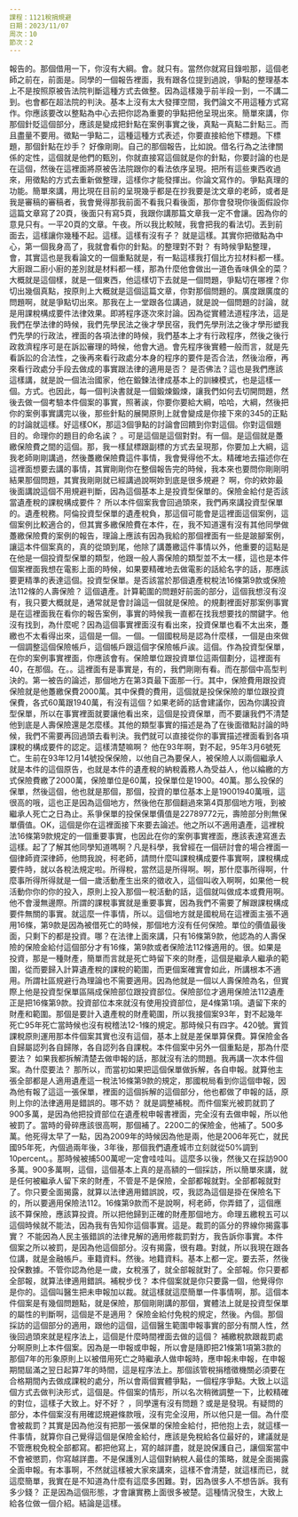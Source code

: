 ```yaml
---
課程：1121稅捐規避
日期：2023/11/07
周次：10
節次：2
---
```


報告的。那個借用一下，你沒有大綱。會。就只有。當然你就寫目錄啦那，這個老師之前在，前面是。同學的一個報告裡面，我有跟各位提到過說，爭點的整理基本上不是按照原被告法院判斷這種方式去做整。因為這樣幾乎前半段一到，一不講二到。也會都在超法院的判決。基本上沒有太大發揮空間，我們論文不用這種方式寫作。你應該要改以整點為中心去把你認為重要的爭點把他呈現出來。簡單來講，你那個針貶這個部分，應該是變成把針點在案例事實之後，真點一真點二針點三。而且盡量不要用。徵點一爭點二，這種這種方式表述，你要直接給他下標題。下標題，那個針點在炒手？ 好像剛剛。自己的那個報告，比如說。借名行為之法律關係的定性，這個就是他們的甄別，你就直接寫這個就是你的針點，你要討論的也是在這個，然後在這裡面將原被告法院跟你的看法依序呈現。把所有這些東西收過來，用徵點的方式去重新做整理，這樣你才能發揮出。你論文寫作的。爭點真理的功能。簡單來講，用比現在目前的呈現幾乎都是在抄我要是沈文章的老師，或者是我是審稿的審稿者，我會覺得那我前面不看我只看後面，那你會發現你後面假設你這篇文章寫了20頁，後面只有寫5頁，我跟你講那篇文章我一定不會讓。因為你的意見只有。一平20頁的文章。午夜。所以我比較賊，我會把我的看法切。丟到前面去，這樣讓你幾種不起。這樣。這樣有沒有子？ 就是這樣。其實你把徵點為中心，第一個我身高了，我就會看你的針點。的整理對不對？ 有時候爭點整理，會，其實這也是我看論文的一個重點就是，有一點這樣我打個比方拉材料都一樣。大廚跟二廚小廚的差別就是材料都一樣，那為什麼他會做出一道色香味俱全的菜？大概就是這個樣，就是一個東西，他這樣切下去就是一個問題，爭點切在哪裡？你切出幾個真點，按原則上大概就是這個這篇文章，你對那個問題的。廣度跟廣度的問題啊，就是爭點切出來。那我在上一堂跟各位講過，就是說一個問題的討論，就是用課稅構成要件法律效果。即將程序逐次來討論。因為從實體法道程序法，這是我們在學法律的時候，我們先學民法之後才學民宿，我們先學刑法之後才學形塑我們先學的行政法，裡面的各項法律的時候，我們基本上才有行政程序，然後之後行政救濟程序可是在訴訟審理的時候，他會大過。會先程序後實體一般而言，就是先看訴訟的合法性，之後再來看行政處分本身的程序的要件是否合法，然後治療，再來看行政處分手段去做成的事實跟法律的適用是否？ 是否佛法？這也是我們應該這樣講，就是說一個法治國家，他在鍛鍊法律成基本上的訓練模式，也是這樣一個。方式。也因此，每一個判決書就是一個鍛煉鍛煉，讓我們如何去切開問題，然後去做一個考驗本件個案的事實，照著誒，你要你要給大綱，哈哈，大綱，然後把你的案例事實講完以後，那些針點的展開原則上就會變成是你接下來的345的正點的討論就這樣。好這樣OK，那這3個爭點的討論會回饋到你對這個。你對這個題目的。命理你的題目的命名誒？ 。可是這個是這個對對。有一個。是這個就是躉繳保險費之間的這個。那，我一樣鼠標跟副標的方式去呈現那，你要加上大綱，這我老師剛剛講過，然後躉繳保險費這件事情，我會覺得他不太。精確地去描述你在這裡面想要去講的事情，其實剛剛你在整個報告完的時候，我本來也要問你剛剛明結果那個問題，其實我剛剛就已經講過說啊妳到底是很多規避？ 啊，你的欸妳最後面講說這個不用規避判斷，因為這個基本上是投資型保單的。保險金給付是否該當遺產稅的課稅構成要件？ 所以本件個案我會回過頭來，我們再來講投資型保單的。遺產稅務。阿倫投資型保單的遺產稅負，那這個可能會是這裡面這個案例，這個案例比較適合的，但其實多繳保險費在本件，在，我不知道還有沒有其他同學做躉繳保險費的案例的報告，理論上應該有因為我給的那個裡面有一些是跛腳案例，讓這本件個案真的，真的從頭到尾，他除了講躉繳這件事情以外，他重要的這點是在他是一個投資型保單的類型，他跟一般人壽保險的類型並不太一樣，這也是本件個案裡面我想在電影上面的時候，如果要精確地去做電影的話給名字的話，那應該要更精準的表達這個。投資型保單。是否該當於那個遺產稅稅法16條第9款或保險法112條的人壽保險？ 這個遺產。計算範圍的問題好前面的部分，這個我想沒有沒有，我只要大概就是，通常就是會討論這一個就是保險。的規劃裡面好那案例事實是在這裡面我在看你的報告案例，事實的時候我一直都在找我想要找的關鍵字。他沒有找到，為什麼呢？因為這個事實裡面沒有看出來，投資保單也看不太出來，躉繳也不太看得出來，這個是一個。一個。一個國稅局是認為什麼樣，一個是由來做一個調整這個保險帳戶，這個帳戶跟這個字保險帳戶誒。這個。作為投資型保單，在你的案例事實裡面，你應該會有。保險單位跟投資單位這兩個劃分，這裡面有40，在那個。在。。這裡面有是事實是，有的，我們剛剛有看。而在那個中高型判決的。第一被告的論述，那個地方在第3頁最下面那一行。其中，保險費用跟投資保險就是他躉繳保費2000萬。其中保費的費用，這個就是投保保險的單位跟投資保費，各式60萬跟1940萬，有沒有這個？如果老師的話會建議你，因為你講投資型保單，所以在事實裡面就要讓他看出來，這個是投資保單，而不要讓我們不清楚他到底是人壽保險還是怎麼樣。其他的類型事實的描述是為了在後面徵點討論的時候，我們不需要再回過頭去看判決。我們就可以直接從你的事實描述裡面看到各項課稅的構成要件的認定。這樣清楚嘛啊？ 他在93年啊，對不起，95年3月6號死亡。生前在93年12月14號投保保險，以他自己為要保人，被保險人以兩個繼承人就是本件的這個原告，也就是本件的遺產稅的納稅義務人為受益人，他以綸繳的方式保險費繳了2000萬，保險單位是60萬，投保單位是1900。40萬。那么投保的保單，然後這個，他也就是那個，那個，投資的單位基本上是19001940萬哦，這很高的哦，這也正是因為這個地方，然後他在那個翻過來第4頁那個地方哦，到被繼承人死亡之日為止。系爭保單的投保保單價值是22789772元，壽險部分則無保單價值。OK，這個是你在這裡面接下來要去論述。他之所以不適用遺產，這裡稅法16條第9款規定的一個重要事實，也因此在你的案例事實裡面，應該表達寫進去這樣。起了了解其他同學知道嗎啊？凡是科學，我曾經在一個研討會的場合裡面一個律師資深律師，他問我說，柯老師，請問什麼叫課稅構成要件事實啊，課稅構成要件時，就以各稅法規定啦。所得稅，當然這是所得啊。啊，那什麼事所得啊，什麼事所得所得就是一個一歲活動產生出來的徵收入，這個叫收入啊啊，如果他一稅活動你你的你的投入，原則上投入那個一稅活動的話，這個就叫做成本或費用啊。他不會漫無邊際。所謂的課稅事實就是重要事實，因為我們不需要了解跟課稅構成要件無關的事實。就這麼一件事情，所以。這個地方就是國稅局在這裡面主張不適用16條，第9款是因為被借死亡的時候，那個地方沒有任何保險。單位的價值最後面，只剩下的都是投資。哪？在法律上面來講，只有16條第9款，他認為的人壽保險的保險金給付這個部分才有16條，第9款或者保險法112條適用的。很。如果是投資，那是一種財產，簡單而言就是死亡時留下來的財產，這個是繼承人繼承的範圍，從而要歸入計算遺產稅的課稅的範圍，而更個案確實會如此，所講根本不適用。所謂社區規避行為理論也不需要適用。因為他就是一個以人壽保險為名，但實際上他是投資型保單區隔成保險部位跟投資部位。保險部位才適用保險法112遺產正是把16條第9款。投資部位本來就沒有使用投資部位，是4條第1項。遺留下來的財產和範圍。那個是要計入遺產稅的財產範圍，所以我接個案93年，對不起幾年死亡95年死亡當時候也沒有稅稽法12-1條的規定。那時候只有四字。420號。實質課稅原則運用那本件個案其實也沒有這個，基本上就是差保單算保費。算保險金各自歸屬認列各自歸隊，各自認列各自課稅。本件個案中另外一個重點是，那為什麼要法？ 如果我都拆解清楚去做申報的話，那就沒有法的問題。我再講一次本件個案。為什麼要法？ 那所以，而當初如果把這個保單做拆解，各自申報。就算他主張全部都是人適用遺產這一稅法16條第9款的規定，那國稅局看到你這個申報，因為他有報了這這一張保單，裡面的這個拆解的這個部分，他也都做了申報的話，原則上你的法律適用是錯誤的。哪不妨？ 就是調整補稅。而件個案光被罰就罰了900多萬，是因為他把投資部位在遺產稅申報書裡面，完全沒有去做申報，所以他被罰了。當時的骨碎應該很高啊，那個補了。2200二的保險金，他補了。500多萬。他死得太早了一點，因為2009年的時候因為他是兩，他是2006年死亡，就民國95年死，內個過兩年後，3年後，那個我們遺產城市立刻就從50%調到10percent。。那時候被捕500萬呢一定會哇哇叫。這麼多以後，然後又在採訪900多萬。900多萬啊，這個，這個基本上真的是高額的一個採訪，所以簡單來講，就是任何被繼承人留下來的財產，不管是不是保險，全部都報就對。全部都報就對了。你只要全面揭露，就算以法律適用錯誤說，哎，我認為這個是掛在保險名下的，所以要適用保險法112。16條第9款而不是說啊，柯老師，你弄錯了，這個應該不算保險，應該算投資。所以把他歸到正確的財產那個地方。命理五繳稅五可以這個時候就不能法，因為我有告知你這個事實。這是。裁罰的區分的界線你揭露事實？ 不能因為人民主張錯誤的法律見解的適用修裁罰對方，我告訴你事實。本件個案之所以被罰，是因為他這個部分。沒有揭露，很有趣。對就，所以我現在跟各位講，就是金融帳戶。車籍資料。然後。地籍資料。基本上都一定。要去茶，然後投保數據。不管你認為他是一歲，女稅漲了，就全部報就對了。全部報。你只要都全部報，就算法律適用錯誤。補稅步伐？ 本件個案就是你只要露一個，他覺得你是你的。這個叫醫生把未申報加以裁。就這樣就這麼簡單一件事情啊，那。這個本件個案是有幾個問題點，就是保險，那個剛剛講的那個，實體法上就是投資型保單的屬性的判斷啊，這個是不是適用？ 保險金給付免稅的規定，然後。內個。那個採訪的這個部分的適用，跟他的這個，這個醫生範圍申報事實的部分有關人性，然後回過頭來就是程序法上，這個是什麼時間裡面去做的這個？ 補繳稅款跟裁罰處分啊原則上本件個案。因為是一申報或申報，所以會是隨即把21條第1項第3款的那個7年的形象原則上以被借用死亡之時繼承人做申報時，應申報未申報，在申報期間屆滿之翌日起算7年的時間，這是程序法上。那個該管稅捐稽徵機關必須要在合格期間內去做成課稅的處分，所以會兩個實體爭點，一個程序爭點。大致上以這個方式去做判決形式，這個是。件個案的情形，所以名次稍微調整一下，比較精確的對位，這樣子大致上。好不好？ ，同學還有沒有問題？或是是發現。有疑問的部分，本件個案沒有用確認規避條款哦，沒有完全沒用，所以他只是一個。為什麼會被裁罰？其實是因為他沒有把那一張保單的保險金給付，把他抱上去，就這樣一件事情，就算你自己覺得這個是保險金給付，應該是免稅給各位最好的，建議就是不管應稅免稅全部都寫。都把他寫上，寫的越詳盡，就是說保護自己，讓個案當中不會被懲罰，你寫越詳盡。不是保護別人這個對納稅人最佳的策略，就是全面揭露全面申報。有本事啊，不然就這樣被大家來講來，這樣不會清楚，就這樣而已，就這麼簡單，我實在是不知道為什麼有這麼多困難。對，因為很多人不想告訴。我有多少錢？ 正是因為這個形態，才會讓實務上面很多被楚。這種情況發生，大致上給各位做一個介紹。結論是這樣。